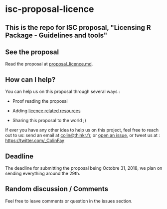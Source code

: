 # isc-proposal-licence

## This is the repo for ISC proposal, "Licensing R Package - Guidelines and tools" 

## See the proposal 

Read the proposal at [proposal_licence.md](proposal_licence.md). 

## How can I help?

You can help us on this proposal through several ways : 

+ Proof reading the proposal 

+ Adding [licence related resources](https://github.com/ThinkR-open/isc-proposal-licence/issues/1)

+ Sharing this proposal to the world ;) 

If ever you have any other idea to help us on this project, feel free to reach out to us: send an email at colin@thinkr.fr, or [open an issue](https://github.com/ThinkR-open/isc-proposal-licence/issues/new), or tweet us at : https://twitter.com/_ColinFay 

## Deadline 

The deadline for submitting the proposal being Octobre 31, 2018, we plan on sending everything around the 29th. 

## Random discussion / Comments 

Feel free to leave comments or question in the issues section.
